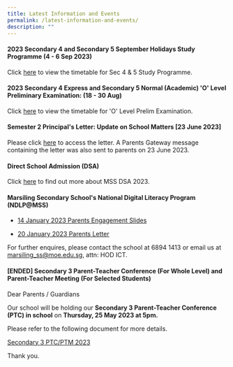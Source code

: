 ```yaml
---
title: Latest Information and Events
permalink: /latest-information-and-events/
description: ""
---
```

####   2023 Secondary 4 and Secondary 5 September Holidays Study Programme (4 - 6 Sep 2023)

Click [here](/files/september%20holiday%20study%20programme%202023.pdf) to view the timetable for Sec 4 & 5 Study Programme.

####   2023 Secondary 4 Express and Secondary 5 Normal (Academic) 'O' Level Preliminary Examination: (18 - 30 Aug)

Click [here](/files/2023%20o%20level%20prelim%20timetable.pdf) to view the timetable for 'O' Level Prelim Examination.


####   Semester 2 Principal's Letter: Update on School Matters [23 June 2023]

Please click [here](/files/Letters/letter-to-parents-23-june-2023.pdf) to access the letter. A Parents Gateway message containing the letter was also sent to parents on 23 June 2023.

####   Direct School Admission (DSA)

Click [here](https://marsilingsec.moe.edu.sg/dsa/) to find out more about MSS DSA 2023.


#### Marsiling Secondary School's National Digital Literacy Program (NDLP@MSS) 

* [14 January 2023 Parents Engagement Slides](/files/NDLP/14-Jan-2023-PLD-Parents-engagement.pdf)

* [20 January 2023 Parents Letter]()


For further enquires, please contact the school at 6894 1413 or email us at marsiling_ss@moe.edu.sg, attn: HOD ICT.



####   [ENDED] Secondary 3 Parent-Teacher Conference (For Whole Level) and Parent-Teacher Meeting (For Selected Students)

Dear Parents / Guardians

Our school will be holding our **Secondary 3 Parent-Teacher Conference (PTC) in school** on **Thursday, 25 May 2023 at 5pm.**

Please refer to the following document for more details.

[Secondary 3 PTC/PTM 2023](/files/sec3%20ptc_25%20may%202023.PDF)

Thank you.
